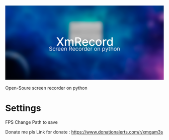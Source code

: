 <img src="https://raw.githubusercontent.com/YaroslavXm/XmRecord/refs/heads/main/res/XmRecordScreenRecorder.png"></img>

Open-Soure screen recorder on python

# Settings

FPS Change
Path to save

Donate me pls
Link for donate : https://www.donationalerts.com/r/xmgam3s

